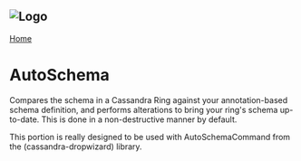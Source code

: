 ![Logo](https://www.clearcapital.com/wp-content/uploads/2015/02/Clear-Capital@2x.png)
--

[Home](README)

# AutoSchema

Compares the schema in a Cassandra Ring against your annotation-based 
schema definition, and performs alterations to bring your ring's schema
up-to-date. This is done in a non-destructive manner by default.

This portion is really designed to be used with AutoSchemaCommand from
the (cassandra-dropwizard) library.
 
 